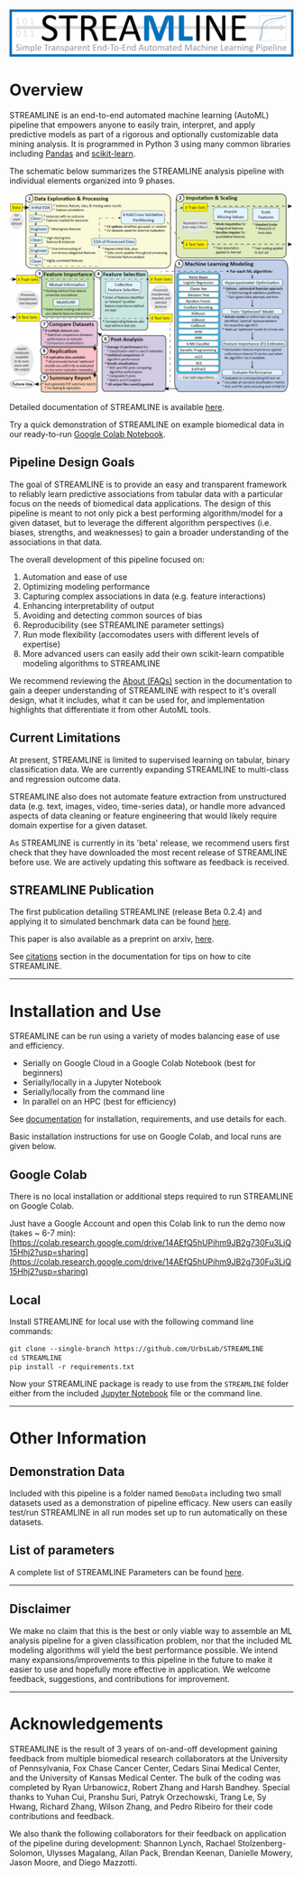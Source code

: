 ![alttext](https://github.com/UrbsLab/STREAMLINE/blob/main/docs/source/pictures/STREAMLINE_Logo_Full.png?raw=true)
# Overview

STREAMLINE is an end-to-end automated machine learning (AutoML) pipeline
that empowers anyone to easily train, interpret, and apply predictive models as
part of a rigorous and optionally customizable data mining analysis. It is programmed in
Python 3 using many common libraries including [Pandas](https://pandas.pydata.org/)
and [scikit-learn](https://scikit-learn.org/stable/).

The schematic below summarizes the STREAMLINE analysis pipeline with individual elements organized into 9 phases.

![alttext](https://github.com/UrbsLab/STREAMLINE/blob/main/docs/source/pictures/STREAMLINE_paper_lightcolor.png?raw=true)

Detailed documentation of STREAMLINE is available [here](https://urbslab.github.io/STREAMLINE/index.html).

Try a quick demonstration of STREAMLINE on example biomedical data in our ready-to-run [Google Colab Notebook](https://colab.research.google.com/drive/14AEfQ5hUPihm9JB2g730Fu3LiQ15Hhj2?usp=sharing).

## Pipeline Design Goals
The goal of STREAMLINE is to provide an easy and transparent framework
to reliably learn predictive associations from tabular data with a particular focus on the needs of biomedical data applications. 
The design of this pipeline is meant to not only pick a best performing algorithm/model for a given dataset,
but to leverage the different algorithm perspectives (i.e. biases, strengths,
and weaknesses) to gain a broader understanding of the associations in that data.

The overall development of this pipeline focused on:
   1. Automation and ease of use
   2. Optimizing modeling performance
   3. Capturing complex associations in data (e.g. feature interactions)
   4. Enhancing interpretability of output
   5. Avoiding and detecting common sources of bias
   6. Reproducibility (see STREAMLINE parameter settings)
   7. Run mode flexibility (accomodates users with different levels of expertise)
   8. More advanced users can easily add their own scikit-learn compatible modeling algorithms to STREAMLINE

We recommend reviewing the [About (FAQs)](https://urbslab.github.io/STREAMLINE/about.html) section in the documentation 
to gain a deeper understanding
of STREAMLINE with respect to it's overall design, what it includes, what it
can be used for, and implementation highlights that differentiate it from other
AutoML tools.

## Current Limitations
At present, STREAMLINE is limited to supervised learning on tabular,
binary classification data. We are currently expanding STREAMLINE to multi-class
and regression outcome data. 

STREAMLINE also does not automate feature extraction from unstructured data (e.g. text, images, video, time-series data), or handle more advanced aspects of data cleaning or feature engineering that would likely require
domain expertise for a given dataset. 

As STREAMLINE is currently in its 'beta' release, we recommend users first check that they have downloaded the
most recent release of STREAMLINE before use. We are actively updating this software as feedback is received.

## STREAMLINE Publication
The first publication detailing STREAMLINE (release Beta 0.2.4) and applying it to
simulated benchmark data can be found [here](https://link.springer.com/chapter/10.1007/978-981-19-8460-0_9).

This paper is also available as a preprint on arxiv, [here](https://arxiv.org/abs/2206.12002?fbclid=IwAR1toW5AtDJQcna0_9Sj73T9kJvuB-x-swnQETBGQ8lSwBB0z2N1TByEwlw).

See [citations](https://urbslab.github.io/STREAMLINE/citation.html) section in the documentation for tips on how to cite STREAMLINE.

***
# Installation and Use
STREAMLINE can be run using a variety of modes balancing ease of use and efficiency.
* Serially on Google Cloud in a Google Colab Notebook (best for beginners)
* Serially/locally in a Jupyter Notebook
* Serially/locally from the command line
* In parallel on an HPC (best for efficiency)

See [documentation](https://urbslab.github.io/STREAMLINE/index.html) for installation, requirements, and use details for each.

Basic installation instructions for use on Google Colab, and local runs are given below.

## Google Colab
There is no local installation or additional steps required to run
STREAMLINE on Google Colab.

Just have a Google Account and open this Colab link to run the demo now (takes ~ 6-7 min):
[https://colab.research.google.com/drive/14AEfQ5hUPihm9JB2g730Fu3LiQ15Hhj2?usp=sharing](https://colab.research.google.com/drive/14AEfQ5hUPihm9JB2g730Fu3LiQ15Hhj2?usp=sharing)


## Local
Install STREAMLINE for local use with the following command line commands:

```
git clone --single-branch https://github.com/UrbsLab/STREAMLINE
cd STREAMLINE
pip install -r requirements.txt
```

Now your STREAMLINE package is ready to use from the `STREAMLINE` folder either
from the included [Jupyter Notebook](https://github.com/UrbsLab/STREAMLINE/blob/dev/STREAMLINE-Notebook.ipynb) file or the command line.

***
# Other Information
## Demonstration Data
Included with this pipeline is a folder named `DemoData` including two small datasets used as a demonstration of
pipeline efficacy. New users can easily test/run STREAMLINE in all run modes set up to run automatically on these datasets.

## List of parameters
[//]: # (Consolidated info on how to run it on different systems can be found in [./docs/source/demo.md]&#40;docs/source/demo.md)
A complete list of STREAMLINE Parameters can be found [here](https://urbslab.github.io/STREAMLINE/parameters.html).

***
## Disclaimer
We make no claim that this is the best or only viable way to assemble an ML analysis pipeline for a given
classification problem, nor that the included ML modeling algorithms will yield the best performance possible.
We intend many expansions/improvements to this pipeline in the future to make it easier to use and hopefully more effective in application.  We welcome feedback, suggestions, and contributions for improvement.

***
# Acknowledgements
STREAMLINE is the result of 3 years of on-and-off development gaining feedback from multiple biomedical research collaborators at the University of Pennsylvania, Fox Chase Cancer Center, Cedars Sinai Medical Center, and the University of Kansas Medical Center.
The bulk of the coding was completed by Ryan Urbanowicz, Robert Zhang and Harsh Bandhey. Special thanks to
Yuhan Cui, Pranshu Suri, Patryk Orzechowski, Trang Le, Sy Hwang, Richard Zhang, Wilson Zhang,
and Pedro Ribeiro for their code contributions and feedback.  

We also thank the following collaborators for their feedback on application
of the pipeline during development: Shannon Lynch, Rachael Stolzenberg-Solomon,
Ulysses Magalang, Allan Pack, Brendan Keenan, Danielle Mowery, Jason Moore, and Diego Mazzotti.
